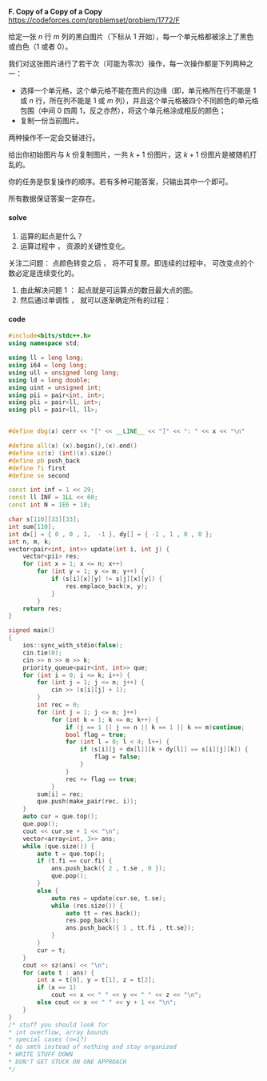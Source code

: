 **F. Copy of a Copy of a Copy**
https://codeforces.com/problemset/problem/1772/F

给定一张 $n$ 行 $m$ 列的黑白图片（下标从 $1$ 开始），每一个单元格都被涂上了黑色或白色（$1$ 或者 $0$）。

我们对这张图片进行了若干次（可能为零次）操作，每一次操作都是下列两种之一：

- 选择一个单元格，这个单元格不能在图片的边缘（即，单元格所在行不能是 $1$ 或 $n$ 行，所在列不能是 $1$ 或 $m$ 列），并且这个单元格被四个不同颜色的单元格包围（中间 $0$ 四周 $1$，反之亦然），将这个单元格涂成相反的颜色；
- 复制一份当前图片。

两种操作不一定会交替进行。

给出你初始图片与 $k$ 份复制图片，一共 $k+1$ 份图片，这 $k+1$ 份图片是被随机打乱的。

你的任务是恢复操作的顺序。若有多种可能答案，只输出其中一个即可。

所有数据保证答案一定存在。


#### solve

1. 运算的起点是什么？
2. 运算过程中 ， 资源的关键性变化。

关注二问题： 点颜色转变之后 ， 将不可复原。即连续的过程中， 可改变点的个数必定是连续变化的。

1. 由此解决问题 1 ： 起点就是可运算点的数目最大点的图。
2. 然后通过单调性 ， 就可以逐渐确定所有的过程：

#### code

```cpp
#include<bits/stdc++.h>
using namespace std;

using ll = long long;
using i64 = long long;
using ull = unsigned long long;
using ld = long double;
using uint = unsigned int;
using pii = pair<int, int>;
using pli = pair<ll, int>;
using pll = pair<ll, ll>;


#define dbg(x) cerr << "[" << __LINE__ << "]" << ": " << x << "\n"

#define all(x) (x).begin(),(x).end()
#define sz(x) (int)(x).size()
#define pb push_back
#define fi first
#define se second

const int inf = 1 << 29;
const ll INF = 1LL << 60;
const int N = 1E6 + 10;

char s[110][33][33];
int sum[110];
int dx[] = { 0 , 0 , 1,  -1 }, dy[] = { -1 , 1 , 0 , 0 };
int n, m, k;
vector<pair<int, int>> update(int i, int j) {
	vector<pii> res;
	for (int x = 1; x <= n; x++)
		for (int y = 1; y <= m; y++) {
			if (s[i][x][y] != s[j][x][y]) {
				res.emplace_back(x, y);
			}
		}
	return res;
}

signed main()
{
	ios::sync_with_stdio(false);
	cin.tie(0);
	cin >> n >> m >> k;
	priority_queue<pair<int, int>> que;
	for (int i = 0; i <= k; i++) {
		for (int j = 1; j <= n; j++) {
			cin >> (s[i][j] + 1);
		}
		int rec = 0;
		for (int j = 1; j <= n; j++)
			for (int k = 1; k <= m; k++) {
				if (j == 1 || j == n || k == 1 || k == m)continue;
				bool flag = true;
				for (int l = 0; l < 4; l++) {
					if (s[i][j + dx[l]][k + dy[l]] == s[i][j][k]) {
						flag = false;
					}
				}
				rec += flag == true;
			}
		sum[i] = rec;
		que.push(make_pair(rec, i));
	}
	auto cur = que.top();
	que.pop();
	cout << cur.se + 1 << "\n";
	vector<array<int, 3>> ans;
	while (que.size()) {
		auto t = que.top();
		if (t.fi == cur.fi) {
			ans.push_back({ 2 , t.se , 0 });
			que.pop();
		}
		else {
			auto res = update(cur.se, t.se);
			while (res.size()) {
				auto tt = res.back();
				res.pop_back();
				ans.push_back({ 1 , tt.fi , tt.se});
			}
		}
		cur = t;
	}
	cout << sz(ans) << "\n";
	for (auto t : ans) {
		int x = t[0], y = t[1], z = t[2];
		if (x == 1)
			cout << x << " " << y << " " << z << "\n";
		else cout << x << " " << y + 1 << "\n";
	}
}
/* stuff you should look for
* int overflow, array bounds
* special cases (n=1?)
* do smth instead of nothing and stay organized
* WRITE STUFF DOWN
* DON'T GET STUCK ON ONE APPROACH
*/
```



